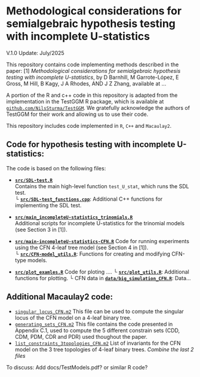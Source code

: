 # Methodological considerations for semialgebraic hypothesis testing with incomplete U-statistics

V.1.0 Update: July/2025

This repository contains code implementing methods described in the paper:
[1] _Methodological considerations for semialgebraic hypothesis testing with incomplete U-statistics_, by D Barnhill, M Garrote-López, E Gross, M Hill,
B Kagy, J A Rhodes, AND J Z Zhang, available at ...

A portion of the R and c++ code in this repository is adapted from the implementation in the TestGGM R package, which is available at [`github.com/NilsSturma/TestGGM`](https://github.com/NilsSturma/TestGGM). We gratefully acknowledge the authors of TestGGM for their work and allowing us to use their code.

This repository includes code implemented in `R`, `C++` and `Macaulay2`.


## Code for hypothesis testing with incomplete U-statistics:
The code is based on the following files:

- **[`src/SDL-test.R`](src/SDL-test.R)**  
  Contains the main high-level function `test_U_stat`, which runs the SDL test.  
  └ **[`src/SDL-test_functions.cpp`](src/SDL-test_functions.cpp)**: Additional C++ functions for implementing the SDL test.

- **[`src/main_incompleteU-statistics_trinomials.R`](src/main_incompleteU-statistics_trinomials.R)**  
  Additional scripts for incomplete U-statistics for the trinomial models (see Section 3 in [1]).

- **[`src/main-incompleteU-statistics-CFN.R`](src/run-CFN-experiment.R)**
  Code for running experiments using the CFN 4-leaf tree model (see Section 4 in [1]).  
  └ **[`src/CFN-model_utils.R`](src/CFN-model_utils.R)**: Functions for creating and modifying CFN-type models.

- **[`src/plot_examles.R`](src/run-CFN-experiment.R)**
  Code for ploting ....
  └ **[`src/plot_utils.R`](src/CFN-model_utils.R)**: Additional functions for plotting.
  └ CFN data in **[`data/big_simulation_CFN.R`](data/big_simulation_CFN)**: Data...


## Additional Macaulay2 code:
* [`singular_locus_CFN.m2`](singular_locus_CFN.m2) This file can be used to compute the singular locus of the CFN model on a 4-leaf binary tree.
* [`generating_sets_CFN.m2`](generating_sets_CFN.m2) This file contains the code presented in Appendix C.1, used to compute the 5 different constrain sets (CDD, CDM, PDM, CDR and PDR) used thoughout the paper.
* [`list_constraints_3topologies_CFN.m2`](list_constraints_3topologies.m2) List of invariants for the CFN model on the 3 tree topologies of 4-leaf binary trees.
_Combine the last 2 files_


To discuss: Add docs/TestModels.pdf? or similar R code?


